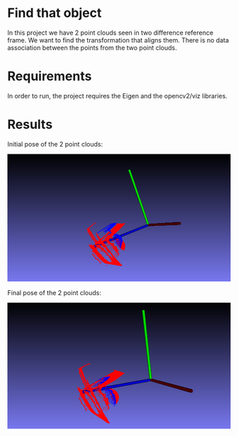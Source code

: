 # Find that object

In this project we have 2 point clouds seen in two difference reference frame. 
We want to find the transformation that aligns them. 
There is no data association between the points from the two point clouds. 

# Requirements

In order to run, the project requires the Eigen and the opencv2/viz libraries.


# Results
Initial pose of the 2 point clouds:

![alt text](./images/findthatobj.png)


Final pose of the 2 point clouds:

![alt text](./images/findthatobj2.png)